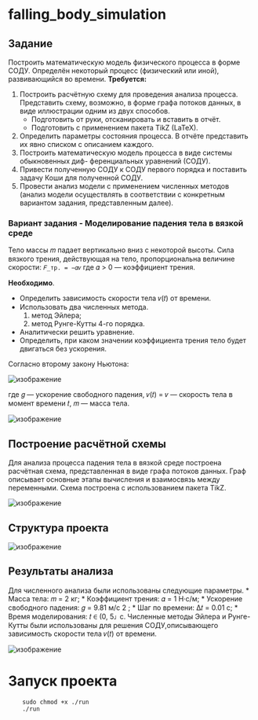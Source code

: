 # falling_body_simulation

## Задание
Построить математическую модель физического процесса в форме СОДУ. Определён некоторый процесс (физический или иной), развивающийся во времени.
**Требуется:**
1. Построить расчётную схему для проведения анализа процесса. Представить схему, возможно, в форме графа потоков данных, в виде иллюстрации одним из двух способов.
    * Подготовить от руки, отсканировать и вставить в отчёт.
    * Подготовить с применением пакета TikZ (LaTeX).
2. Определить параметры состояния процесса. В отчёте представить их явно списком с описанием каждого.
3. Построить математическую модель процесса в виде системы обыкновенных диф- ференциальных уравнений (СОДУ).
4. Привести полученную СОДУ к СОДУ первого порядка и поставить задачу Коши для полученной СОДУ.
5. Провести анализ модели с применением численных методов (анализ модели осуществлять в соответствии с конкретным вариантом задания, представленным далее).


### Вариант задания - Моделирование падения тела в вязкой среде
Тело массы 𝑚 падает вертикально вниз с некоторой высоты. Сила вязкого трения, действующая на тело, пропорциональна величине скорости:
` 𝐹_тр. = −𝛼𝑣 `
где 𝛼 > 0 — коэффициент трения.

**Необходимо**.
* Определить зависимость скорости тела 𝑣(𝑡) от времени.
* Использовать два численных метода.
    1. метод Эйлера;
    2. метод Рунге-Кутты 4-го порядка.
* Аналитически решить уравнение.
* Определить, при каком значении коэффициента трения тело будет двигаться без ускорения.
    
Согласно второму закону Ньютона:

![изображение](https://github.com/user-attachments/assets/2c675d62-40f6-452b-a197-76d80d295b93)

где 𝑔 — ускорение свободного падения, 𝑣(𝑡) = 𝑣 — скорость тела в момент времени 𝑡, 𝑚 — масса тела.

![изображение](https://github.com/user-attachments/assets/ff742805-bad8-4dba-9bdc-158bd146d940)


## Построение расчётной схемы
Для анализа процесса падения тела в вязкой среде построена расчётная схема, представленная в виде графа потоков данных. Граф описывает основные этапы вычисления и взаимосвязь между переменными. Схема построена с использованием пакета TikZ.

![изображение](https://github.com/user-attachments/assets/76fda7e0-a231-4276-9033-60734226d3a1)

## Структура проекта

![изображение](https://github.com/user-attachments/assets/029999b8-2dc3-471c-a920-b8d8d365f312)

## Результаты анализа 

Для численного анализа были использованы следующие параметры.
    * Масса тела: 𝑚 = 2 кг;
    * Коэффициент трения: 𝛼 = 1 Н·с/м;
    * Ускорение свободного падения: 𝑔 = 9.81 м/с 2 ;
    * Шаг по времени: ∆𝑡 = 0.01 с;
    * Время моделирования: 𝑡 ∈ (︀0, 5⌋︀ с.
Численные методы Эйлера и Рунге-Кутты были использованы для решения СОДУ,описывающего зависимость скорости тела 𝑣(𝑡) от времени.

![изображение](https://github.com/user-attachments/assets/1a8d859f-32d2-47c7-bef3-5878b64768c0)



# Запуск проекта 
``` 
    sudo chmod +x ./run 
    ./run
```

